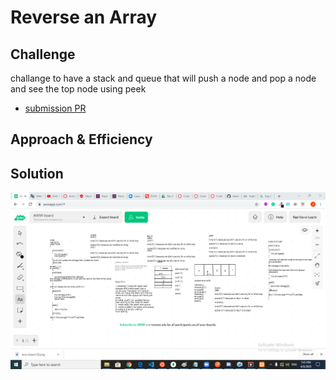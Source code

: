# Reverse an Array
## Challenge

challange to have a stack and queue that will push a node and pop a node and see the top node using peek 

- [submission PR](https://github.com/alaaalmasri12/401-data-structures-and-algorithms/pull/12/)
## Approach & Efficiency


## Solution
![binary](assets/stackandqueue.png)
